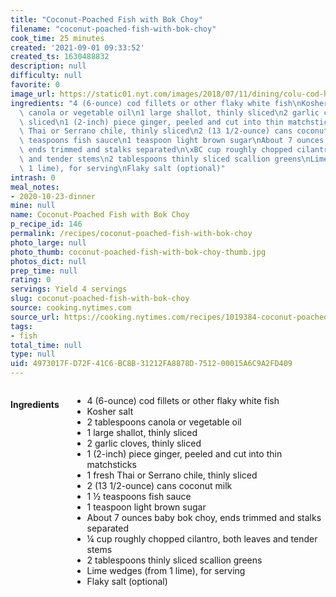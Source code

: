 ```yaml
---
title: "Coconut-Poached Fish with Bok Choy"
filename: "coconut-poached-fish-with-bok-choy"
cook_time: 25 minutes
created: '2021-09-01 09:33:52'
created_ts: 1630488832
description: null
difficulty: null
favorite: 0
image_url: https://static01.nyt.com/images/2018/07/11/dining/colu-cod-horizontal/colu-cod-horizontal-articleLarge.jpg
ingredients: "4 (6-ounce) cod fillets or other flaky white fish\nKosher salt\n2 tablespoons\
  \ canola or vegetable oil\n1 large shallot, thinly sliced\n2 garlic cloves, thinly\
  \ sliced\n1 (2-inch) piece ginger, peeled and cut into thin matchsticks\n1 fresh\
  \ Thai or Serrano chile, thinly sliced\n2 (13 1/2-ounce) cans coconut milk\n1 \xBD\
  \ teaspoons fish sauce\n1 teaspoon light brown sugar\nAbout 7 ounces baby bok choy,\
  \ ends trimmed and stalks separated\n\xBC cup roughly chopped cilantro, both leaves\
  \ and tender stems\n2 tablespoons thinly sliced scallion greens\nLime wedges (from\
  \ 1 lime), for serving\nFlaky salt (optional)"
intrash: 0
meal_notes:
- 2020-10-23-dinner
mine: null
name: Coconut-Poached Fish with Bok Choy
p_recipe_id: 146
permalink: /recipes/coconut-poached-fish-with-bok-choy
photo_large: null
photo_thumb: coconut-poached-fish-with-bok-choy-thumb.jpg
photos_dict: null
prep_time: null
rating: 0
servings: Yield 4 servings
slug: coconut-poached-fish-with-bok-choy
source: cooking.nytimes.com
source_url: https://cooking.nytimes.com/recipes/1019384-coconut-poached-fish-with-bok-choy
tags:
- fish
total_time: null
type: null
uid: 4973017F-D72F-41C6-BC8B-31212FA8878D-7512-00015A6C9A2FD409
---
```

<div class="columns large-7 small-12" id="writeup">	</div><!-- #writeup -->
</div><!-- #row-one -->
<div class="row" id="row-two">	<div class="columns large-4 small-12" id="ingredients"><h4>Ingredients</h4><div class="box box-ingredients content"><ul>
<li>4 (6-ounce) cod fillets or other flaky white fish</li>
<li>Kosher salt</li>
<li>2 tablespoons canola or vegetable oil</li>
<li>1 large shallot, thinly sliced</li>
<li>2 garlic cloves, thinly sliced</li>
<li>1 (2-inch) piece ginger, peeled and cut into thin matchsticks</li>
<li>1 fresh Thai or Serrano chile, thinly sliced</li>
<li>2 (13 1/2-ounce) cans coconut milk</li>
<li>1 ½ teaspoons fish sauce</li>
<li>1 teaspoon light brown sugar</li>
<li>About 7 ounces baby bok choy, ends trimmed and stalks separated</li>
<li>¼ cup roughly chopped cilantro, both leaves and tender stems</li>
<li>2 tablespoons thinly sliced scallion greens</li>
<li>Lime wedges (from 1 lime), for serving</li>
<li>Flaky salt (optional)</li>
</ul>
</div>	</div>	<div class="columns large-6 small-12" id="directions">	</div>